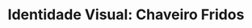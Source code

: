 ---
title: "Identidade Visual: Chaveiro Fridos"
image_path: /assets/img/graphic/logotipos/chaveiro_fridos/chaveiro_fridos.svg
image_small: /assets/img/graphic/logotipos/chaveiro_fridos/chaveiro_fridos-100.jpg
image_medium: /assets/img/graphic/logotipos/chaveiro_fridos/chaveiro_fridos@2x-100.jpg
image_big: /assets/img/graphic/logotipos/chaveiro_fridos/chaveiro_fridos@3x-100.jpg
---